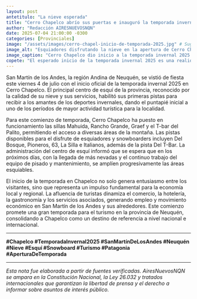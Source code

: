 ```yaml
---
layout: post
antetitulo: "La nieve esperada"
title: "Cerro Chapelco abrío sus puertas e inauguró la temporada invernal 2025."
author: "Redacción AIRESNUEVOSNQN"
date: 2025-07-04 21:00:00 -0300
categories: [Provinciales]
image: "/assets/images/cerro-chapel-inicio-de-temporada-2025.jpg" # Sugerencia: 400px de ancho por 300px de alto (proporción 4:3)
image_alt: "Esquiadores disfrutando la nieve en la apertura de Cerro Chapelco."
image_caption: "Cerro Chapelco dio inicio a la temporada invernal 2025 este viernes 4 de julio."
copete: "El esperado inicio de la temporada invernal 2025 es una realidad: Cerro Chapelco, uno de los centros de esquí más emblemáticos de la Patagonia y la región Andina neuquina, abrió sus puertas y habilitó sus primeras pistas este viernes 4 de julio. Con gran expectativa, esquiadores y snowboarders ya pueden disfrutar de la nieve y los paisajes únicos que ofrece la montaña, marcando el inicio de una prometedora temporada turística."
---
```


San Martín de los Andes, la región Andina de Neuquén, se vistió de fiesta este viernes 4 de julio con el inicio oficial de la temporada invernal 2025 en Cerro Chapelco. El principal centro de esquí de la provincia, reconocido por la calidad de su nieve y sus servicios, habilitó sus primeras pistas para recibir a los amantes de los deportes invernales, dando el puntapié inicial a uno de los períodos de mayor actividad turística para la localidad.

Para este comienzo de temporada, Cerro Chapelco ha puesto en funcionamiento las sillas Mahuida, Rancho Grande, Graef y el T-bar del Palito, permitiendo el acceso a diversas áreas de la montaña. Las pistas disponibles para el disfrute de esquiadores y snowboarders incluyen Del Bosque, Pioneros, 63, La Silla e Italianos, además de la pista Del T-Bar. La administración del centro de esquí informó que se espera que en los próximos días, con la llegada de más nevadas y el continuo trabajo del equipo de pisado y mantenimiento, se amplíen progresivamente las áreas esquiables.

El inicio de la temporada en Chapelco no solo genera entusiasmo entre los visitantes, sino que representa un impulso fundamental para la economía local y regional. La afluencia de turistas dinamiza el comercio, la hotelería, la gastronomía y los servicios asociados, generando empleo y movimiento económico en San Martín de los Andes y sus alrededores. Este comienzo promete una gran temporada para el turismo en la provincia de Neuquén, consolidando a Chapelco como un destino de referencia a nivel nacional e internacional.

---
**#Chapelco #TemporadaInvernal2025 #SanMartínDeLosAndes #Neuquén #Nieve #Esquí #Snowboard #Turismo #Patagonia #AperturaDeTemporada**

---
*Esta nota fue elaborada a partir de fuentes verificadas. AiresNuevosNQN se ampara en la Constitución Nacional, la Ley 26.032 y tratados internacionales que garantizan la libertad de prensa y el derecho a informar sobre asuntos de interés público.*